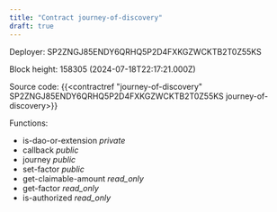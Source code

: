 ```yaml
---
title: "Contract journey-of-discovery"
draft: true
---
```

Deployer: SP2ZNGJ85ENDY6QRHQ5P2D4FXKGZWCKTB2T0Z55KS


 



Block height: 158305 (2024-07-18T22:17:21.000Z)

Source code: {{<contractref "journey-of-discovery" SP2ZNGJ85ENDY6QRHQ5P2D4FXKGZWCKTB2T0Z55KS journey-of-discovery>}}

Functions:

* is-dao-or-extension _private_
* callback _public_
* journey _public_
* set-factor _public_
* get-claimable-amount _read_only_
* get-factor _read_only_
* is-authorized _read_only_
